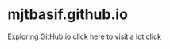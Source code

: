 # mjtbasif.github.io
Exploring GitHub.io
click here to visit a lot <a href="/Test/index.html">click</a>
